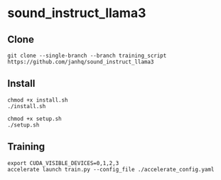 # sound_instruct_llama3

## Clone

```
git clone --single-branch --branch training_script https://github.com/janhq/sound_instruct_llama3
```

## Install
```
chmod +x install.sh
./install.sh

chmod +x setup.sh
./setup.sh
```

## Training
```
export CUDA_VISIBLE_DEVICES=0,1,2,3
accelerate launch train.py --config_file ./accelerate_config.yaml
```